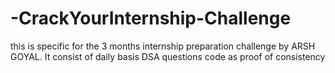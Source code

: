 # -CrackYourInternship-Challenge
this is  specific for the 3 months internship preparation challenge by ARSH GOYAL. It consist of daily basis DSA questions code as proof of consistency

